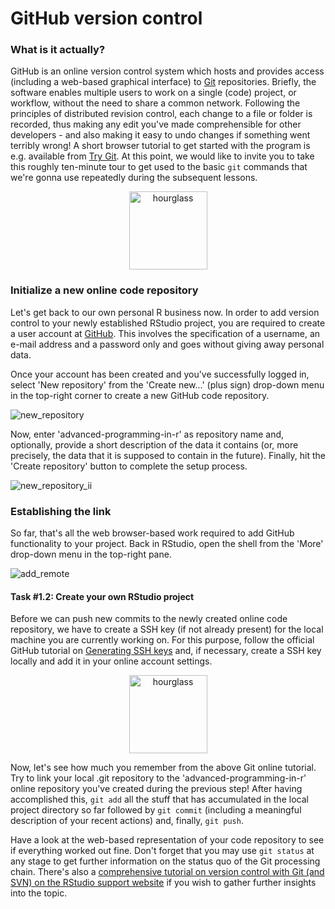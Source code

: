
# GitHub version control

### What is it actually? 
GitHub is an online version control system which hosts and provides access 
(including a web-based graphical interface) to [Git](https://git-scm.com/) 
repositories. Briefly, the software enables multiple users to work on a single 
(code) project, or workflow, without the need to share a common network. 
Following the principles of distributed revision control, each change to a file 
or folder is recorded, thus making any edit you've made comprehensible for other 
developers - and also making it easy to undo changes if something went terribly 
wrong! A short browser tutorial to get started with the program is e.g. 
available from [Try Git](https://try.github.io/levels/1/challenges/1). At this 
point, we would like to invite you to take this roughly ten-minute tour to get 
used to the basic `git` commands that we're gonna use repeatedly during the 
subsequent lessons. 

<center>
  <img src="https://upload.wikimedia.org/wikipedia/commons/2/25/Hourglass_2.svg" alt="hourglass" style="width: 125px;"/>
</center>

### Initialize a new online code repository
Let's get back to our own personal R business now. In order to add version 
control to your newly established RStudio project, you are required to create a 
user account at [GitHub](https://github.com/). This involves the specification 
of a username, an e-mail address and a password only and goes without giving 
away personal data. 

Once your account has been created and you've successfully logged in, select 
'New repository' from the 'Create new...' (plus sign) drop-down menu in the 
top-right corner to create a new GitHub code repository. 

![new_repository](http://i.imgur.com/N4ni6RY.png)

Now, enter 'advanced-programming-in-r' as repository name and, optionally, 
provide a short description of the data it contains (or, more precisely, the 
data that it is supposed to contain in the future). Finally, hit the 'Create 
repository' button to complete the setup process.

![new_repository_ii](http://i.imgur.com/K9D6NQr.png)

### Establishing the link
So far, that's all the web browser-based work required to add GitHub 
functionality to your project. Back in RStudio, open the shell from the 'More' 
drop-down menu in the top-right pane. 

![add_remote](http://i.imgur.com/AWI8Bpq.png)

#### Task #1.2: Create your own RStudio project
Before we can push new commits to the newly created online code repository, we 
have to create a SSH key (if not already present) for the local machine you are 
currently working on. For this purpose, follow the official GitHub tutorial on 
[Generating SSH keys](https://help.github.com/articles/generating-ssh-keys/) 
and, if necessary, create a SSH key locally and add it in your online account 
settings. 

<center>
  <img src="https://upload.wikimedia.org/wikipedia/commons/2/25/Hourglass_2.svg" alt="hourglass" style="width: 125px;"/>
</center>



Now, let's see how much you remember from the above Git online tutorial. Try to 
link your local .git repository to the 'advanced-programming-in-r' online 
repository you've created during the previous step! After having accomplished 
this, `git add` all the stuff that has accumulated in the local project 
directory so far followed by `git commit` (including a meaningful description of your recent 
actions) and, finally, `git push`. 

Have a look at the web-based representation 
of your code repository to see if everything worked out fine. Don't forget that 
you may use `git status` at any stage to get further information on the status 
quo of the Git processing chain. There's also a [comprehensive tutorial on version control with Git (and SVN) on the RStudio support website](https://support.rstudio.com/hc/en-us/articles/200532077-Version-Control-with-Git-and-SVN) if you wish to gather further insights into the topic.
